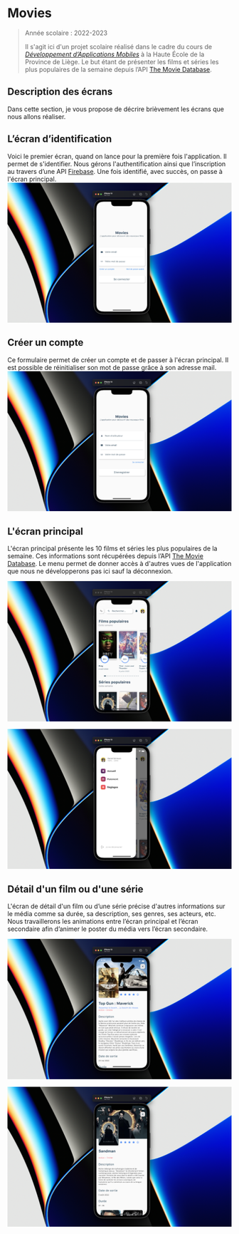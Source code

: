 # Movies
>Année scolaire : 2022-2023
>
>Il s'agit ici d'un projet scolaire réalisé dans le cadre du cours de *[Développement d’Applications Mobiles](https://github.com/hepl-dam)* à la Haute École de la Province de Liège. Le but étant de présenter les films et séries les plus populaires de la semaine depuis l’API [The Movie Database](https://www.themoviedb.org/documentation/api).



## Description des écrans

Dans cette section, je vous propose de décrire brièvement les écrans que nous allons réaliser.



## L’écran d’identification

Voici le premier écran, quand on lance pour la première fois l'application. Il permet de s'identifier. Nous gérons l'authentification ainsi que l’inscription au travers d’une API [Firebase](https://console.firebase.google.com/). Une fois identifié, avec succès,  on passe à l'écran principal.
![L’écran d’identification](img/login_form.png)



## Créer un compte 

Ce formulaire permet de créer un compte et de passer à l'écran principal. Il est possible de réinitialiser son mot de passe grâce à son adresse mail.
![Créer un compte](img/register_form.png)



## L'écran principal

L'écran principal présente les 10 films et séries les plus populaires de la semaine. Ces informations sont récupérées depuis l’API [The Movie Database](https://www.themoviedb.org/documentation/api). Le menu permet de donner accès à d'autres vues de l'application que nous ne développerons pas ici sauf la déconnexion.

![L'écran principal](img/home.png)

![L'écran principal avec le menu ouvert](img/home__burger-menu.png)




## Détail d'un film ou d'une série
L'écran de détail d'un film ou d’une série précise d'autres informations sur le média comme sa durée, sa description, ses genres, ses acteurs, etc. Nous travaillerons les animations entre l’écran principal et l’écran secondaire afin d’animer le poster du média vers l’écran secondaire.


![Détail du film Top Gun : Maverick](img/single_media--movie.png)

![Détail de la série Sandman](img/single_media--soap.png)
